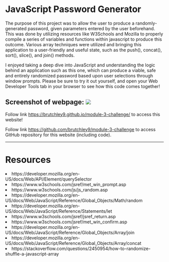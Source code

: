 # JavaScript Password Generator

The purpose of this project was to allow the user to produce a randomly-generated password, given parameters entered by the user beforehand. This was done by utilizing resources like W3Schools and Mozilla to properly compile a series of variables and functions within javascript to produce this outcome. Various array techniques were utilized and bringing this application to a user-friendly and useful state, such as the push(), concat(), sort(), slice(), and join() methods.

I enjoyed taking a deep dive into JavaScript and understanding the logic behind an application such as this one, which can produce a viable, safe and entirely randomized password based upon user selections through window prompts. Please be sure to try it out yourself, and open your Web Developer Tools tab in your browser to see how this code comes together!

Screenshot of webpage:
<img src="assets/images/module3image.png">
---

Follow link https://brutchley9.github.io/module-3-challenge/ to access this website!

Follow link https://github.com/brutchley9/module-3-challenge to access GitHub repository for this website (including code).

---

# Resources

<li>https://developer.mozilla.org/en-US/docs/Web/API/Element/querySelector</li>

<li>https://www.w3schools.com/jsref/met_win_prompt.asp</li>

<li>https://www.w3schools.com/js/js_random.asp</li>

<li>https://developer.mozilla.org/en-US/docs/Web/JavaScript/Reference/Global_Objects/Math/random</li>

<li>https://developer.mozilla.org/en-US/docs/Web/JavaScript/Reference/Statements/let</li>

<li>https://www.w3schools.com/jsref/jsref_return.asp</li>

<li>https://www.w3schools.com/jsref/met_win_confirm.asp</li>

<li>https://developer.mozilla.org/en-US/docs/Web/JavaScript/Reference/Global_Objects/Array/join</li>

<li>https://developer.mozilla.org/en-US/docs/Web/JavaScript/Reference/Global_Objects/Array/concat</li>

<li>https://stackoverflow.com/questions/2450954/how-to-randomize-shuffle-a-javascript-array</li>